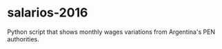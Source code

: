 # salarios-2016
Python script that shows monthly wages variations from Argentina's PEN authorities.
